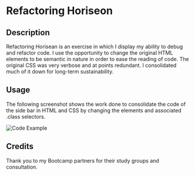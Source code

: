 # Refactoring Horiseon

## Description

Refactoring Horisean is an exercise in which I display my ability to debug and refactor code. I use the opportunity to change the original HTML elements to be semantic in nature in order to ease the reading of code. The original CSS was very verbose and at points redundant. I consolidated much of it down for long-term sustainability.

## Usage

The following screenshot shows the work done to consolidate the code of the side bar in HTML and CSS by changing the elements and associated .class selectors.

![Code Example](Assets/images/RafactoringHorsionScreenshot.png)

## Credits

Thank you to my Bootcamp partners for their study groups and consultation.
